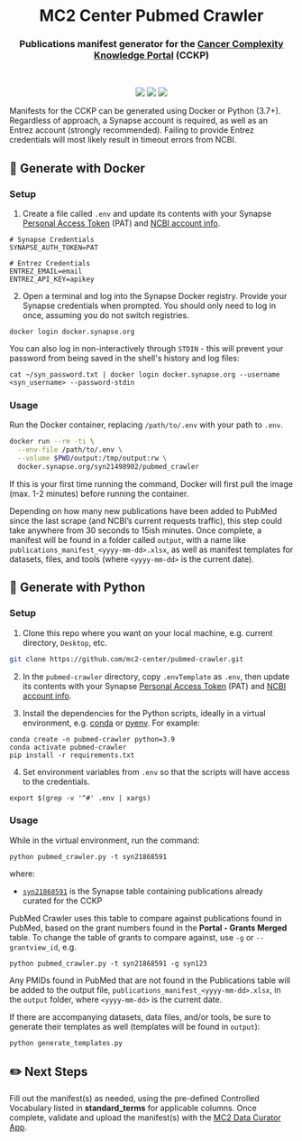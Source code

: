 <h1 align="center">
  MC2 Center Pubmed Crawler
</h1>

<h3 align="center">
  Publications manifest generator for the <a href="https://cancercomplexity.synapse.org/" target="_blank">Cancer Complexity Knowledge Portal</a> (CCKP)
</h3>
<br/>

<p align="center">
  <img src="https://img.shields.io/maintenance/yes/2022?style=flat-square">
  <a href="https://github.com/mc2-center/pubmed-crawler/commits/main"><img src="https://img.shields.io/github/last-commit/mc2-center/pubmed-crawler?color=informational&style=flat-square"></a>
  <a href="https://github.com/mc2-center/pubmed-crawler/issues"><img src="https://img.shields.io/github/issues-raw/mc2-center/pubmed-crawler?color=important&style=flat-square"></a>
<p>

Manifests for the CCKP can be generated using Docker or Python (3.7+).
Regardless of approach, a Synapse account is required, as well as an Entrez
account (strongly recommended).  Failing to provide Entrez credentials will
most likely result in timeout errors from NCBI.

## :whale: Generate with Docker

### Setup

1. Create a file called `.env` and update its contents with your Synapse
[Personal Access Token] (PAT) and [NCBI account info].

```
# Synapse Credentials
SYNAPSE_AUTH_TOKEN=PAT

# Entrez Credentials
ENTREZ_EMAIL=email
ENTREZ_API_KEY=apikey
```

2. Open a terminal and log into the Synapse Docker registry. Provide your
Synapse credentials when prompted.  You should only need to log in once, 
assuming you do not switch registries.

```
docker login docker.synapse.org
```

You can also log in non-interactively through `STDIN` - this will prevent
your password from being saved in the shell's history and log files:

```
cat ~/syn_password.txt | docker login docker.synapse.org --username <syn_username> --password-stdin
```

### Usage

Run the Docker container, replacing `/path/to/.env` with your path to `.env`.

```bash
docker run --rm -ti \
  --env-file /path/to/.env \
  --volume $PWD/output:/tmp/output:rw \
  docker.synapse.org/syn21498902/pubmed_crawler
```

If this is your first time running the command, Docker will first pull the image
(max. 1-2 minutes) before running the container.

Depending on how many new publications have been added to PubMed since the last
scrape (and NCBI’s current requests traffic), this step could take anywhere from
30 seconds to 15ish minutes.  Once complete, a manifest will be found in a folder
called `output`, with a name like `publications_manifest_<yyyy-mm-dd>.xlsx`, as
well as manifest templates for datasets, files, and tools (where `<yyyy-mm-dd>`
is the current date).

## :snake: Generate with Python

### Setup

1. Clone this repo where you want on your local machine, e.g. current directory,
`Desktop`, etc.

```bash
git clone https://github.com/mc2-center/pubmed-crawler.git
```

2. In the `pubmed-crawler` directory, copy `.envTemplate` as `.env`, then update
its contents with your Synapse [Personal Access Token] (PAT) and [NCBI account info].

3. Install the dependencies for the Python scripts, ideally in a virtual
environment, e.g. [conda] or [pyenv].  For example:
  
```
conda create -n pubmed-crawler python=3.9
conda activate pubmed-crawler
pip install -r requirements.txt
```
  
4. Set environment variables from `.env` so that the scripts will have access
to the credentials.

```
export $(grep -v '^#' .env | xargs)
```

### Usage

While in the virtual environment, run the command:

```
python pubmed_crawler.py -t syn21868591
```

where:

* [`syn21868591`] is the Synapse table containing publications already curated for the CCKP

PubMed Crawler uses this table to compare against publications found in PubMed, 
based on the grant numbers found in the **Portal - Grants Merged** table. To
change the table of grants to compare against, use `-g` or `--grantview_id`, e.g.

```
python pubmed_crawler.py -t syn21868591 -g syn123
```

Any PMIDs found in PubMed that are not found in the Publications table will
be added to the output file, `publications_manifest_<yyyy-mm-dd>.xlsx`, in the
`output` folder, where `<yyyy-mm-dd>` is the current date.

If there are accompanying datasets, data files, and/or tools, be sure to generate
their templates as well (templates will be found in `output`):

```
python generate_templates.py
```

## :pencil2: Next Steps
Fill out the manifest(s) as needed, using the pre-defined Controlled Vocabulary
listed in **standard_terms** for applicable columns.  Once complete, validate
and upload the manifest(s) with the [MC2 Data Curator App].



<!-- Links -->
[Synapse account]: https://www.synapse.org/#!RegisterAccount:0
[Personal Access Token]: https://www.synapse.org/#!PersonalAccessTokens:
[NCBI account info]: https://support.nlm.nih.gov/knowledgebase/article/KA-05317/en-us
[conda]: https://docs.conda.io/projects/conda/en/latest/user-guide/install/index.html
[pyenv]: https://github.com/pyenv/pyenv#getting-pyenv
[MC2 Data Curator App]: https://sagebio.shinyapps.io/csbc_data_curator/
[syn21918972]: https://www.synapse.org/#!Synapse:syn21918972/tables/
[`syn21868591`]: https://www.synapse.org/#!Synapse:syn21868591/tables/

